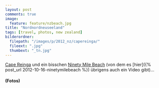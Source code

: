 ```yaml
---
layout: post
comments: true
image: 
  feature: feature/nzbeach.jpg
title: "Nordnordneuseeland"
tags: [travel, photos, new zealand]
bilderordner:
  filepath: "/images/p/2012_nz/capereinga/"
  fileext: ".jpg"
  thumbext: "_tn.jpg"
---
```

[Cape Reinga](http://wikitravel.org/de/Cape_Reinga) und ein bisschen [Ninety Mile Beach](http://wikitravel.org/de/Ninety_Mile_Beach) (von dem es [hier]({% post_url 2012-10-16-ninetymilebeach %}) übrigens auch ein Video gibt)...

#### (Fotos)
